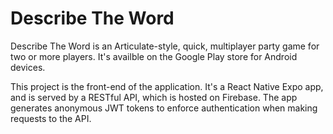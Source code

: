# Describe The Word

Describe The Word is an Articulate-style, quick, multiplayer party game for two or more players. It's availble on the Google Play store for Android devices.

This project is the front-end of the application. It's a React Native Expo app, and is served by a RESTful API, which is hosted on Firebase. The app generates anonymous JWT tokens to enforce authentication when making requests to the API.
